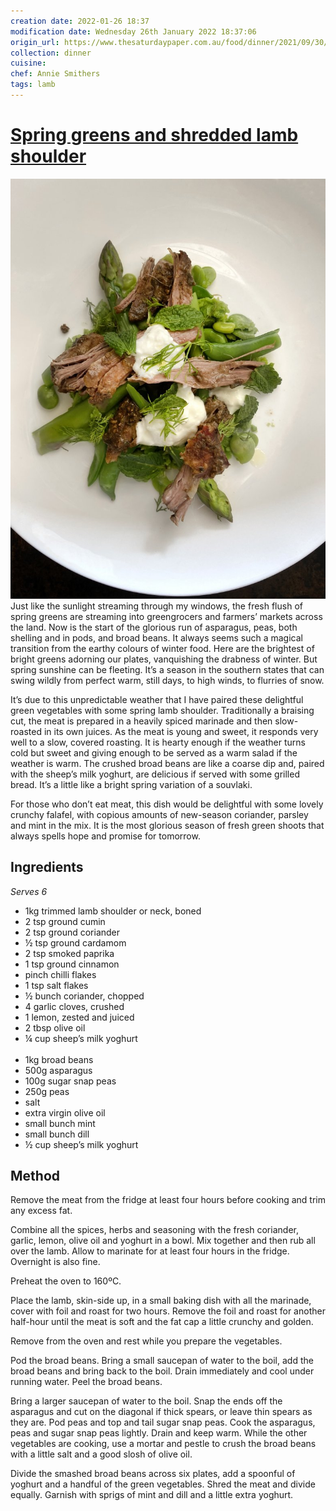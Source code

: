 ```yaml
---
creation date: 2022-01-26 18:37
modification date: Wednesday 26th January 2022 18:37:06
origin_url: https://www.thesaturdaypaper.com.au/food/dinner/2021/09/30/spring-greens-and-shredded-lamb-shoulder/163188720012474
collection: dinner
cuisine:
chef: Annie Smithers
tags: lamb
---
```

# [Spring greens and shredded lamb shoulder](https://www.thesaturdaypaper.com.au/food/dinner/2021/09/30/spring-greens-and-shredded-lamb-shoulder/163188720012474)
![Spring greens and shredded lamb shoulder](assets/f2ac6e726d916c3604bbf83dd1c1dd8d.jpg)
Just like the sunlight streaming through my windows, the fresh flush of spring greens are streaming into greengrocers and farmers’ markets across the land. Now is the start of the glorious run of asparagus, peas, both shelling and in pods, and broad beans. It always seems such a magical transition from the earthy colours of winter food. Here are the brightest of bright greens adorning our plates, vanquishing the drabness of winter. But spring sunshine can be fleeting. It’s a season in the southern states that can swing wildly from perfect warm, still days, to high winds, to flurries of snow.

It’s due to this unpredictable weather that I have paired these delightful green vegetables with some spring lamb shoulder. Traditionally a braising cut, the meat is prepared in a heavily spiced marinade and then slow-roasted in its own juices. As the meat is young and sweet, it responds very well to a slow, covered roasting. It is hearty enough if the weather turns cold but sweet and giving enough to be served as a warm salad if the weather is warm. The crushed broad beans are like a coarse dip and, paired with the sheep’s milk yoghurt, are delicious if served with some grilled bread. It’s a little like a bright spring variation of a souvlaki.

For those who don’t eat meat, this dish would be delightful with some lovely crunchy falafel, with copious amounts of new-season coriander, parsley and mint in the mix. It is the most glorious season of fresh green shoots that always spells hope and promise for tomorrow.

## Ingredients

_Serves 6_

-   1kg trimmed lamb shoulder or neck, boned
-   2 tsp ground cumin
-   2 tsp ground coriander
-   ½ tsp ground cardamom
-   2 tsp smoked paprika
-   1 tsp ground cinnamon
-   pinch chilli flakes
-   1 tsp salt flakes
-   ½ bunch coriander, chopped
-   4 garlic cloves, crushed
-   1 lemon, zested and juiced
-   2 tbsp olive oil
-   ¼ cup sheep’s milk yoghurt  
     
-   1kg broad beans
-   500g asparagus
-   100g sugar snap peas
-   250g peas
-   salt
-   extra virgin olive oil
-   small bunch mint
-   small bunch dill
-   ½ cup sheep’s milk yoghurt

## Method
Remove the meat from the fridge at least four hours before cooking and trim any excess fat.

Combine all the spices, herbs and seasoning with the fresh coriander, garlic, lemon, olive oil and yoghurt in a bowl. Mix together and then rub all over the lamb. Allow to marinate for at least four hours in the fridge. Overnight is also fine.

Preheat the oven to 160ºC.

Place the lamb, skin-side up, in a small baking dish with all the marinade, cover with foil and roast for two hours. Remove the foil and roast for another half-hour until the meat is soft and the fat cap a little crunchy and golden.

Remove from the oven and rest while you prepare the vegetables.

Pod the broad beans. Bring a small saucepan of water to the boil, add the broad beans and bring back to the boil. Drain immediately and cool under running water. Peel the broad beans.

Bring a larger saucepan of water to the boil. Snap the ends off the asparagus and cut on the diagonal if thick spears, or leave thin spears as they are. Pod peas and top and tail sugar snap peas. Cook the asparagus, peas and sugar snap peas lightly. Drain and keep warm. While the other vegetables are cooking, use a mortar and pestle to crush the broad beans with a little salt and a good slosh of olive oil.

Divide the smashed broad beans across six plates, add a spoonful of yoghurt and a handful of the green vegetables. Shred the meat and divide equally. Garnish with sprigs of mint and dill and a little extra yoghurt.